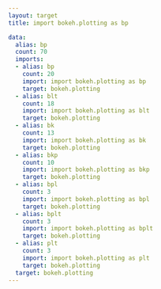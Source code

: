 ```yaml
---
layout: target
title: import bokeh.plotting as bp

data:
  alias: bp
  count: 70
  imports:
  - alias: bp
    count: 20
    import: import bokeh.plotting as bp
    target: bokeh.plotting
  - alias: blt
    count: 18
    import: import bokeh.plotting as blt
    target: bokeh.plotting
  - alias: bk
    count: 13
    import: import bokeh.plotting as bk
    target: bokeh.plotting
  - alias: bkp
    count: 10
    import: import bokeh.plotting as bkp
    target: bokeh.plotting
  - alias: bpl
    count: 3
    import: import bokeh.plotting as bpl
    target: bokeh.plotting
  - alias: bplt
    count: 3
    import: import bokeh.plotting as bplt
    target: bokeh.plotting
  - alias: plt
    count: 3
    import: import bokeh.plotting as plt
    target: bokeh.plotting
  target: bokeh.plotting
---
```

